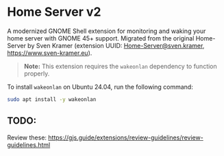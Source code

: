 # Home Server v2

A modernized GNOME Shell extension for monitoring and waking your home server with GNOME 45+ support. Migrated from the original Home-Server by Sven Kramer (extension UUID: Home-Server@sven.kramer, https://www.sven-kramer.eu).

> **Note:** This extension requires the `wakeonlan` dependency to function properly.

To install `wakeonlan` on Ubuntu 24.04, run the following command:
```bash
sudo apt install -y wakeonlan
```

## TODO:
Review these: https://gjs.guide/extensions/review-guidelines/review-guidelines.html